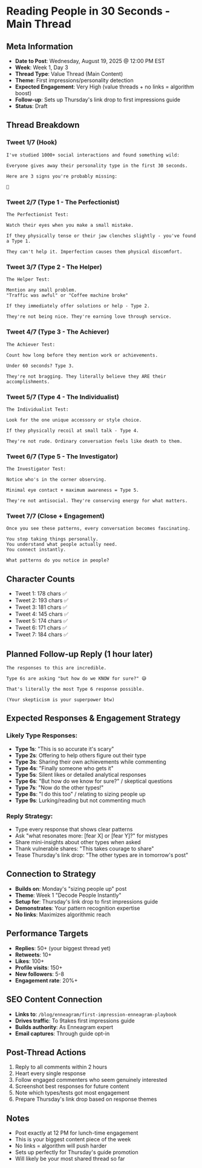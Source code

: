 # Reading People in 30 Seconds - Main Thread

## Meta Information
- **Date to Post**: Wednesday, August 19, 2025 @ 12:00 PM EST
- **Week**: Week 1, Day 3
- **Thread Type**: Value Thread (Main Content)
- **Theme**: First impressions/personality detection
- **Expected Engagement**: Very High (value threads + no links = algorithm boost)
- **Follow-up**: Sets up Thursday's link drop to first impressions guide
- **Status**: Draft

## Thread Breakdown

### Tweet 1/7 (Hook)
```
I've studied 1000+ social interactions and found something wild:

Everyone gives away their personality type in the first 30 seconds.

Here are 3 signs you're probably missing:

🧵
```

### Tweet 2/7 (Type 1 - The Perfectionist)
```
The Perfectionist Test:

Watch their eyes when you make a small mistake.

If they physically tense or their jaw clenches slightly - you've found a Type 1.

They can't help it. Imperfection causes them physical discomfort.
```

### Tweet 3/7 (Type 2 - The Helper)
```
The Helper Test:

Mention any small problem.
"Traffic was awful" or "Coffee machine broke"

If they immediately offer solutions or help - Type 2.

They're not being nice. They're earning love through service.
```

### Tweet 4/7 (Type 3 - The Achiever)
```
The Achiever Test:

Count how long before they mention work or achievements.

Under 60 seconds? Type 3.

They're not bragging. They literally believe they ARE their accomplishments.
```

### Tweet 5/7 (Type 4 - The Individualist)
```
The Individualist Test:

Look for the one unique accessory or style choice.

If they physically recoil at small talk - Type 4.

They're not rude. Ordinary conversation feels like death to them.
```

### Tweet 6/7 (Type 5 - The Investigator)
```
The Investigator Test:

Notice who's in the corner observing.

Minimal eye contact + maximum awareness = Type 5.

They're not antisocial. They're conserving energy for what matters.
```

### Tweet 7/7 (Close + Engagement)
```
Once you see these patterns, every conversation becomes fascinating.

You stop taking things personally.
You understand what people actually need.
You connect instantly.

What patterns do you notice in people?
```

## Character Counts
- Tweet 1: 178 chars ✅
- Tweet 2: 193 chars ✅
- Tweet 3: 181 chars ✅
- Tweet 4: 145 chars ✅
- Tweet 5: 174 chars ✅
- Tweet 6: 171 chars ✅
- Tweet 7: 184 chars ✅

## Planned Follow-up Reply (1 hour later)
```
The responses to this are incredible.

Type 6s are asking "but how do we KNOW for sure?" 😅

That's literally the most Type 6 response possible.

(Your skepticism is your superpower btw)
```

## Expected Responses & Engagement Strategy

### Likely Type Responses:
- **Type 1s**: "This is so accurate it's scary"
- **Type 2s**: Offering to help others figure out their type
- **Type 3s**: Sharing their own achievements while commenting
- **Type 4s**: "Finally someone who gets it"
- **Type 5s**: Silent likes or detailed analytical responses
- **Type 6s**: "But how do we know for sure?" / skeptical questions
- **Type 7s**: "Now do the other types!"
- **Type 8s**: "I do this too" / relating to sizing people up
- **Type 9s**: Lurking/reading but not commenting much

### Reply Strategy:
- Type every response that shows clear patterns
- Ask "what resonates more: [fear X] or [fear Y]?" for mistypes
- Share mini-insights about other types when asked
- Thank vulnerable shares: "This takes courage to share"
- Tease Thursday's link drop: "The other types are in tomorrow's post"

## Connection to Strategy
- **Builds on**: Monday's "sizing people up" post
- **Theme**: Week 1 "Decode People Instantly"
- **Setup for**: Thursday's link drop to first impressions guide
- **Demonstrates**: Your pattern recognition expertise
- **No links**: Maximizes algorithmic reach

## Performance Targets
- **Replies**: 50+ (your biggest thread yet)
- **Retweets**: 10+
- **Likes**: 100+
- **Profile visits**: 150+
- **New followers**: 5-8
- **Engagement rate**: 20%+

## SEO Content Connection
- **Links to**: `/blog/enneagram/first-impression-enneagram-playbook` 
- **Drives traffic**: To 9takes first impressions guide
- **Builds authority**: As Enneagram expert
- **Email captures**: Through guide opt-in

## Post-Thread Actions
1. Reply to all comments within 2 hours
2. Heart every single response
3. Follow engaged commenters who seem genuinely interested
4. Screenshot best responses for future content
5. Note which types/tests got most engagement
6. Prepare Thursday's link drop based on response themes

## Notes
- Post exactly at 12 PM for lunch-time engagement
- This is your biggest content piece of the week
- No links = algorithm will push harder
- Sets up perfectly for Thursday's guide promotion
- Will likely be your most shared thread so far